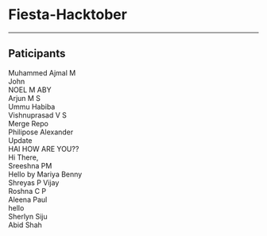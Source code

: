 # Fiesta-Hacktober

---

## Paticipants

Muhammed Ajmal M <br/>
John <br/>
NOEL M ABY<br/>
Arjun M S<br/>
Ummu Habiba<br/>
Vishnuprasad V S <br/>
Merge Repo <br/>
Philipose Alexander <br/>
Update <br/>
HAI HOW ARE YOU?? <br/>
Hi There, <br/>
Sreeshna PM<br/>
Hello by Mariya Benny <br/>
Shreyas P Vijay <br/>
Roshna C P <br/>
Aleena Paul<br/>
hello <br/>
Sherlyn Siju <br/>
Abid Shah <br/>
